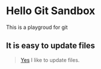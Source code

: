 # Hello Git Sandbox

This is a playgroud for git 

## It is easy to update files

> [Yes](http://google.com) I like to update files.
